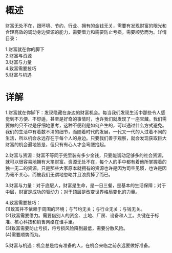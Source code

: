 # 概述
财富无处不在，跟环境、节约、行业、拥有的金钱无关，需要有发现财富的眼光和合理高效的调动身边资源的能力，需要借力和需要防止亏损，需要顺势而为。详情目录：      

1.财富就在你的脚下       
2.财富与资源    
3.财富与力量   
4.致富需要技巧     
5.财富与机遇      

# 详解
1.财富就在你脚下：发现隐藏在身边的财富机会。每当我们发现生活中那些令人感觉到不方便、不舒适，甚至是好奇的事情时，也许我们就发现了一座宝藏。我们需要做的只不过是仔细地思考，这种不便利是如何产生的，可以通过什么方式避免。我们的生活中有着数不清的细节，而随着时代的发展，一代又一代的人过着不同的生活，所以机会永远存在于每个人的身边。只要我们善于观察，就会发现获取巨大财富的机会遍地皆是，但只有有心人才会弯腰拾起。

2.财富与资源：财富不等同于兜里装有多少金钱，只要能调动足够多的社会资源，就可以很容易地拥有大笔财富。资源无处不在，每个人的手中都有着他所掌握着的独一无二的资源。只是那些大家原本就拥有的资源也许是因为司空见惯，也许是因为毫不关心，而被我们无谓地忽略并且浪费掉了而已。

3.财富与力量：对于底层人，财富是生命，是一日三餐，是基本的生活保障；对于中层，财富是成功的驱动力；对于顶层是改变世界格局变化的力量。      

4.致富需要技巧：     
(1)致富并不依赖于周围的环境；与节约无关；与行业无关；与钱无关。    
(2)致富需要借力。需要借别人的资金、土地、厂房、设备和人工。关键在于标准、核心科技和销售网络在谁手里。    
(3)致富需要防止亏损，将亏损风险降到最低，需要分散风险。    
(4)需要顺势而为。
    
5.财富与机遇：机会总是给有准备的人，在机会来临之前永远要做好准备。  